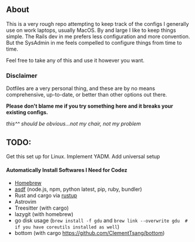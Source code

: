## About

This is a very rough repo attempting to keep track of the configs I generally use on work laptops, usually MacOS. By and large I like to keep things simple. The Rails dev in me prefers less configuration and more convention. But the SysAdmin in me feels compelled to configure things from time to time.

Feel free to take any of this and use it however you want.

### Disclaimer

Dotfiles are a very personal thing, and these are by no means comprehensive, up-to-date, or better than other options out there.

**Please don't blame me if you try something here and it breaks your existing configs.**

*this^^ should be obvious...not my chair, not my problem*

## TODO:

Get this set up for Linux. Implement YADM. Add universal setup

#### Automatically Install Softwares I Need for Codez

- [Homebrew](https://brew.sh)
- [asdf](https://asdf-vm.com/guide/introduction.html) (node.js, npm, python latest, pip, ruby, bundler)
- Rust and cargo via [rustup](https://www.rust-lang.org/tools/install)
- Astrovim
- Treesitter (with cargo)
- lazygit (with homebrew)
- go disk usage (`brew install -f gdu` and `brew link --overwrite gdu  # if you have coreutils installed as well`)
- bottom (with cargo https://github.com/ClementTsang/bottom)


